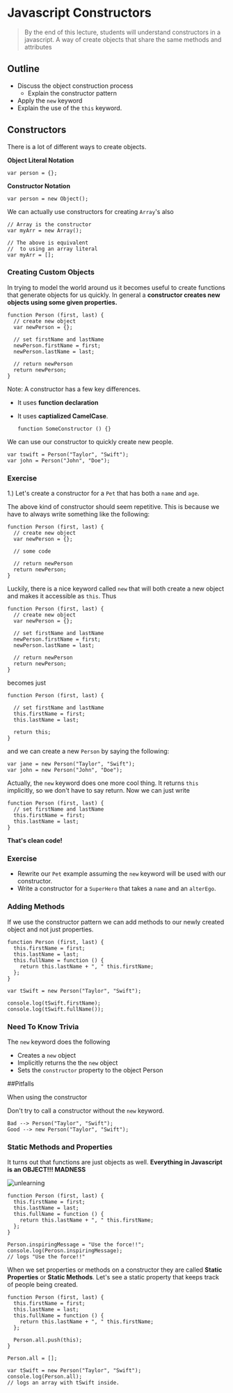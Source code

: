 # Javascript Constructors

> By the end of this lecture, students will understand constructors in a javascript. A way of create objects that share the same methods and attributes


## Outline

* Discuss the object construction process
  * Explain the constructor pattern
* Apply the `new` keyword
* Explain the use of the `this` keyword.


## Constructors

There is a lot of different ways to create objects. 

**Object Literal Notation**

```
var person = {};
```

**Constructor Notation**

```
var person = new Object();
```

We can actually use constructors for creating `Array`'s also

```
// Array is the constructor
var myArr = new Array();

// The above is equivalent 
//  to using an array literal
var myArr = [];
```

### Creating Custom Objects

In trying to model the world around us it becomes useful to create functions that generate objects for us quickly. In general a **constructor creates new objects using some given properties.**

```
function Person (first, last) {
  // create new object
  var newPerson = {};

  // set firstName and lastName
  newPerson.firstName = first;
  newPerson.lastName = last;

  // return newPerson
  return newPerson;
}
```

Note: A constructor has a few key differences.

* It uses **function declaration**
* It uses **captialized CamelCase**.

  ```
  function SomeConstructor () {}
  ```

We can use our constructor to quickly create new people.

```
var tswift = Person("Taylor", "Swift");
var john = Person("John", "Doe");
```



### Exercise

1.) Let's create a constructor for a `Pet` that has both a `name` and `age`.


The above kind of constructor should seem repetitive. This is because we have to always write something like the following:

```
function Person (first, last) {
  // create new object
  var newPerson = {};

  // some code

  // return newPerson
  return newPerson;
}
```

Luckily, there is a nice keyword called `new` that will both create a new object and makes it accessible as `this`. Thus 

```
function Person (first, last) {
  // create new object
  var newPerson = {};

  // set firstName and lastName
  newPerson.firstName = first;
  newPerson.lastName = last;

  // return newPerson
  return newPerson;
}
```

becomes just

```
function Person (first, last) {

  // set firstName and lastName
  this.firstName = first;
  this.lastName = last;

  return this;
}
```

and we can create a new `Person` by saying the following:

```
var jane = new Person("Taylor", "Swift");
var john = new Person("John", "Doe");
```

Actually, the `new` keyword does one more cool thing. It returns `this` implicitly, so we don't have to say return. Now we can just write


```
function Person (first, last) {
  // set firstName and lastName
  this.firstName = first;
  this.lastName = last;
}
```

**That's clean code!**


### Exercise 

* Rewrite our `Pet` example assuming the `new` keyword will be used with our constructor.
* Write a constructor for a `SuperHero` that takes a `name` and an `alterEgo`.



### Adding Methods

If we use the constructor pattern we can add methods to our newly created object and not just properties. 

```
function Person (first, last) {
  this.firstName = first;
  this.lastName = last;
  this.fullName = function () {
    return this.lastName + ", " this.firstName;
  };
}

var tSwift = new Person("Taylor", "Swift");

console.log(tSwift.firstName);
console.log(tSwift.fullName());
```

### Need To Know Trivia

The `new` keyword does the following

  * Creates a `new` object
  * Implicitly returns the the `new` object
  * Sets the `constructor` property to the object Person


##Pitfalls

When using the constructor

Don't try to call a constructor without the `new` keyword.

```
Bad --> Person("Taylor", "Swift");
Good --> new Person("Taylor", "Swift");
```

### Static Methods and Properties

It turns out that functions are just objects as well. **Everything in Javascript is an OBJECT!!! MADNESS**

![unlearning](http://www.quickmeme.com/img/07/0744051b8a554e4e3a5b2fe34857e62ee879e7143632b33b80a4cb2e1e128cac.jpg)

```
function Person (first, last) {
  this.firstName = first;
  this.lastName = last;
  this.fullName = function () {
    return this.lastName + ", " this.firstName;
  };
}

Person.inspiringMessage = "Use the force!!";
console.log(Perosn.inspiringMessage);
// logs "Use the force!!"
```

When we set properties or methods on a constructor they are called **Static Properties** or **Static Methods**. Let's see a static property that keeps track of people being created.


```
function Person (first, last) {
  this.firstName = first;
  this.lastName = last;
  this.fullName = function () {
    return this.lastName + ", " this.firstName;
  };

  Person.all.push(this);
}

Person.all = [];

var tSwift = new Person("Taylor", "Swift");
console.log(Person.all);
// logs an array with tSwift inside.
```
